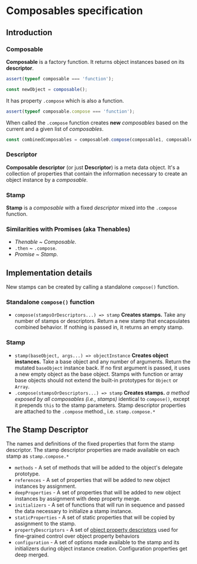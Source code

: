 # Composables specification

## Introduction

### Composable

**Composable** is a factory function. It returns object instances based on its **descriptor**.

```js
assert(typeof composable === 'function');

const newObject = composable();
```

It has property `.compose` which is also a function.
```js
assert(typeof composable.compose === 'function');
```

When called the `.compose` function creates **new** *composables* based on the current and a given list of *composables*.
```js
const combinedComposables = composable0.compose(composable1, composable2, composable3);
```

### Descriptor

**Composable descriptor** (or just **Descriptor**) is a meta data object. It's a collection of properties that contain the information necessary to create an object instance by a *composable*.

### Stamp

**Stamp** is a *composable* with a fixed *descriptor* mixed into the `.compose` function.

### Similarities with Promises (aka Thenables)

* *Thenable* ~ *Composable*.
* `.then` ~ `.compose`.
* *Promise* ~ *Stamp*.


## Implementation details

New stamps can be created by calling a standalone `compose()` function.

### Standalone `compose()` function

* `compose(stampsOrDescriptors...) => stamp` **Creates stamps.** Take any number of stamps or descriptors. Return a new stamp that encapsulates combined behavior. If nothing is passed in, it returns an empty stamp.

### Stamp

* `stamp(baseObject, args...) => objectInstance` **Creates object instances.** Take a base object and any number of arguments. Return the mutated `baseObject` instance back. If no first argument is passed, it uses a new empty object as the base object. Stamps with function or array base objects should not extend the built-in prototypes for `Object` or `Array`.
 * `.compose(stampsOrDescriptors...) => stamp` **Creates stamps.** *a method exposed by all composables (i.e., stamps)* identical to `compose()`, except it prepends `this` to the stamp parameters. Stamp descriptor properties are attached to the `.compose` method., i.e. `stamp.compose.*`


## The Stamp Descriptor

The names and definitions of the fixed properties that form the stamp descriptor. The stamp descriptor properties are made available on each stamp as `stamp.compose.*`

* `methods` - A set of methods that will be added to the object's delegate prototype.
* `references` - A set of properties that will be added to new object instances by assignment.
* `deepProperties` - A set of properties that will be added to new object instances by assignment with deep property merge.
* `initializers` - A set of functions that will run in sequence and passed the data necessary to initialize a stamp instance.
* `staticProperties` - A set of static properties that will be copied by assignment to the stamp.
* `propertyDescriptors` - A set of [object property descriptors](https://developer.mozilla.org/en-US/docs/Web/JavaScript/Reference/Global_Objects/Object/defineProperties) used for fine-grained control over object property behaviors
* `configuration` - A set of options made available to the stamp and its initializers during object instance creation. Configuration properties get deep merged.
